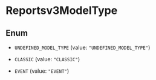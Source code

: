 

# Reportsv3ModelType

## Enum


* `UNDEFINED_MODEL_TYPE` (value: `"UNDEFINED_MODEL_TYPE"`)

* `CLASSIC` (value: `"CLASSIC"`)

* `EVENT` (value: `"EVENT"`)



